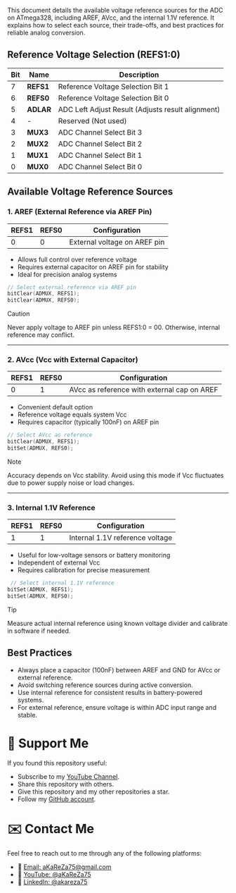 This document details the available voltage reference sources for the ADC on ATmega328, including AREF, AVcc, and the internal 1.1V reference. It explains how to select each source, their trade-offs, and best practices for reliable analog conversion.

## **Reference Voltage Selection (REFS1:0)**

| Bit  | Name       | Description                                                     |
|------|------------|---------------------------------------------------------------|
| 7    | **REFS1**  | Reference Voltage Selection Bit 1                             |
| 6    | **REFS0**  | Reference Voltage Selection Bit 0                             |
| 5    | **ADLAR**  | ADC Left Adjust Result (Adjusts result alignment)              |
| 4    | -          | Reserved (Not used)                                             |
| 3    | **MUX3**   | ADC Channel Select Bit 3                                       |
| 2    | **MUX2**   | ADC Channel Select Bit 2                                       |
| 1    | **MUX1**   | ADC Channel Select Bit 1                                       |
| 0    | **MUX0**   | ADC Channel Select Bit 0                                       |


## **Available Voltage Reference Sources**

### **1. AREF (External Reference via AREF Pin)**
| REFS1 | REFS0 | Configuration |
|-------|-------|----------------|
| 0     | 0     | External voltage on AREF pin |

- Allows full control over reference voltage
- Requires external capacitor on AREF pin for stability
- Ideal for precision analog systems

```c
// Select external reference via AREF pin
bitClear(ADMUX, REFS1);
bitClear(ADMUX, REFS0); 
```

> [!CAUTION]
> Never apply voltage to AREF pin unless REFS1:0 = 00. Otherwise, internal reference may conflict.

---

### **2. AVcc (Vcc with External Capacitor)**
| REFS1 | REFS0 | Configuration |
|-------|-------|----------------|
| 0     | 1     | AVcc as reference with external cap on AREF |

- Convenient default option
- Reference voltage equals system Vcc
- Requires capacitor (typically 100nF) on AREF pin

```c
// Select AVcc as reference
bitClear(ADMUX, REFS1);
bitSet(ADMUX, REFS0); 
```

> [!NOTE]
> Accuracy depends on Vcc stability. Avoid using this mode if Vcc fluctuates due to power supply noise or load changes.

---

### **3. Internal 1.1V Reference**
| REFS1 | REFS0 | Configuration |
|-------|-------|----------------|
| 1     | 1     | Internal 1.1V reference voltage |

- Useful for low-voltage sensors or battery monitoring
- Independent of external Vcc
- Requires calibration for precise measurement

```c
 // Select internal 1.1V reference
bitSet(ADMUX, REFS1);
bitSet(ADMUX, REFS0);
```


> [!TIP]
> Measure actual internal reference using known voltage divider and calibrate in software if needed.


## **Best Practices**

- Always place a capacitor (100nF) between AREF and GND for AVcc or external reference.
- Avoid switching reference sources during active conversion.
- Use internal reference for consistent results in battery-powered systems.
- For external reference, ensure voltage is within ADC input range and stable.

# 🌟 Support Me
If you found this repository useful:
- Subscribe to my [YouTube Channel](https://www.youtube.com/@aKaReZa75).
- Share this repository with others.
- Give this repository and my other repositories a star.
- Follow my [GitHub account](https://github.com/aKaReZa75).

# ✉️ Contact Me
Feel free to reach out to me through any of the following platforms:
- 📧 [Email: aKaReZa75@gmail.com](mailto:aKaReZa75@gmail.com)
- 🎥 [YouTube: @aKaReZa75](https://www.youtube.com/@aKaReZa75)
- 💼 [LinkedIn: @akareza75](https://www.linkedin.com/in/akareza75)
